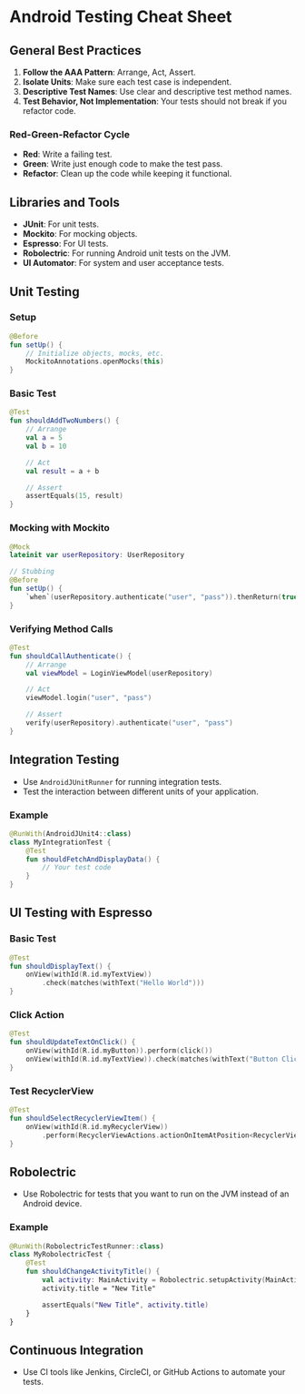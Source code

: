 # Android Testing Cheat Sheet

## General Best Practices

1. **Follow the AAA Pattern**: Arrange, Act, Assert.
2. **Isolate Units**: Make sure each test case is independent.
3. **Descriptive Test Names**: Use clear and descriptive test method names.
4. **Test Behavior, Not Implementation**: Your tests should not break if you refactor code.

### Red-Green-Refactor Cycle

- **Red**: Write a failing test.
- **Green**: Write just enough code to make the test pass.
- **Refactor**: Clean up the code while keeping it functional.

## Libraries and Tools

- **JUnit**: For unit tests.
- **Mockito**: For mocking objects.
- **Espresso**: For UI tests.
- **Robolectric**: For running Android unit tests on the JVM.
- **UI Automator**: For system and user acceptance tests.

## Unit Testing

### Setup

```kotlin
@Before
fun setUp() {
    // Initialize objects, mocks, etc.
    MockitoAnnotations.openMocks(this)
}
```

### Basic Test

```kotlin
@Test
fun shouldAddTwoNumbers() {
    // Arrange
    val a = 5
    val b = 10

    // Act
    val result = a + b

    // Assert
    assertEquals(15, result)
}
```

### Mocking with Mockito

```kotlin
@Mock
lateinit var userRepository: UserRepository

// Stubbing
@Before
fun setUp() {
    `when`(userRepository.authenticate("user", "pass")).thenReturn(true)
}
```

### Verifying Method Calls

```kotlin
@Test
fun shouldCallAuthenticate() {
    // Arrange
    val viewModel = LoginViewModel(userRepository)

    // Act
    viewModel.login("user", "pass")

    // Assert
    verify(userRepository).authenticate("user", "pass")
}
```

## Integration Testing

- Use `AndroidJUnitRunner` for running integration tests.
- Test the interaction between different units of your application.

### Example

```kotlin
@RunWith(AndroidJUnit4::class)
class MyIntegrationTest {
    @Test
    fun shouldFetchAndDisplayData() {
        // Your test code
    }
}
```

## UI Testing with Espresso

### Basic Test

```kotlin
@Test
fun shouldDisplayText() {
    onView(withId(R.id.myTextView))
        .check(matches(withText("Hello World")))
}
```

### Click Action

```kotlin
@Test
fun shouldUpdateTextOnClick() {
    onView(withId(R.id.myButton)).perform(click())
    onView(withId(R.id.myTextView)).check(matches(withText("Button Clicked")))
}
```

### Test RecyclerView

```kotlin
@Test
fun shouldSelectRecyclerViewItem() {
    onView(withId(R.id.myRecyclerView))
        .perform(RecyclerViewActions.actionOnItemAtPosition<RecyclerView.ViewHolder>(0, click()))
}
```

## Robolectric

- Use Robolectric for tests that you want to run on the JVM instead of an Android device.

### Example

```kotlin
@RunWith(RobolectricTestRunner::class)
class MyRobolectricTest {
    @Test
    fun shouldChangeActivityTitle() {
        val activity: MainActivity = Robolectric.setupActivity(MainActivity::class.java)
        activity.title = "New Title"

        assertEquals("New Title", activity.title)
    }
}
```

## Continuous Integration

- Use CI tools like Jenkins, CircleCI, or GitHub Actions to automate your tests.
